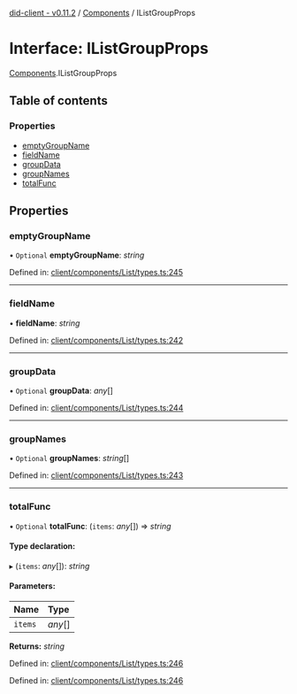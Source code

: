 [did-client - v0.11.2](../README.md) / [Components](../modules/components.md) / IListGroupProps

# Interface: IListGroupProps

[Components](../modules/components.md).IListGroupProps

## Table of contents

### Properties

- [emptyGroupName](components.ilistgroupprops.md#emptygroupname)
- [fieldName](components.ilistgroupprops.md#fieldname)
- [groupData](components.ilistgroupprops.md#groupdata)
- [groupNames](components.ilistgroupprops.md#groupnames)
- [totalFunc](components.ilistgroupprops.md#totalfunc)

## Properties

### emptyGroupName

• `Optional` **emptyGroupName**: *string*

Defined in: [client/components/List/types.ts:245](https://github.com/Puzzlepart/did/blob/dev/client/components/List/types.ts#L245)

___

### fieldName

• **fieldName**: *string*

Defined in: [client/components/List/types.ts:242](https://github.com/Puzzlepart/did/blob/dev/client/components/List/types.ts#L242)

___

### groupData

• `Optional` **groupData**: *any*[]

Defined in: [client/components/List/types.ts:244](https://github.com/Puzzlepart/did/blob/dev/client/components/List/types.ts#L244)

___

### groupNames

• `Optional` **groupNames**: *string*[]

Defined in: [client/components/List/types.ts:243](https://github.com/Puzzlepart/did/blob/dev/client/components/List/types.ts#L243)

___

### totalFunc

• `Optional` **totalFunc**: (`items`: *any*[]) => *string*

#### Type declaration:

▸ (`items`: *any*[]): *string*

#### Parameters:

Name | Type |
:------ | :------ |
`items` | *any*[] |

**Returns:** *string*

Defined in: [client/components/List/types.ts:246](https://github.com/Puzzlepart/did/blob/dev/client/components/List/types.ts#L246)

Defined in: [client/components/List/types.ts:246](https://github.com/Puzzlepart/did/blob/dev/client/components/List/types.ts#L246)
